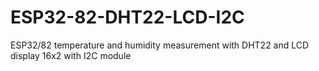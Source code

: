# ESP32-82-DHT22-LCD-I2C
ESP32/82 temperature and humidity measurement with DHT22 and LCD display 16x2 with I2C module
